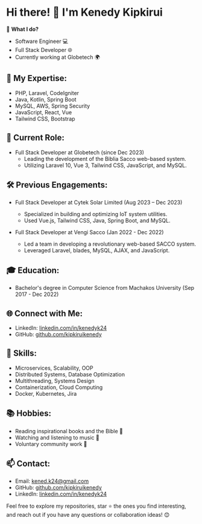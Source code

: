 # Hi there! 👋 I'm Kenedy Kipkirui

🚀 **What I do?**
- Software Engineer 💻
- Full Stack Developer 🌐
- Currently working at Globetech 🌍

## 🌟 My Expertise:
- PHP, Laravel, CodeIgniter
- Java, Kotlin, Spring Boot
- MySQL, AWS, Spring Security
- JavaScript, React, Vue
- Tailwind CSS, Bootstrap

## 💼 Current Role:
- Full Stack Developer at Globetech (since Dec 2023)
  - Leading the development of the Biblia Sacco web-based system.
  - Utilizing Laravel 10, Vue 3, Tailwind CSS, JavaScript, and MySQL.

## 🛠️ Previous Engagements:
- Full Stack Developer at Cytek Solar Limited (Aug 2023 – Dec 2023)
  - Specialized in building and optimizing IoT system utilities.
  - Used Vue.js, Tailwind CSS, Java, Spring Boot, and MySQL.

- Full Stack Developer at Vengi Sacco (Jan 2022 - Dec 2022)
  - Led a team in developing a revolutionary web-based SACCO system.
  - Leveraged Laravel, blades, MySQL, AJAX, and JavaScript.

## 🎓 Education:
- Bachelor's degree in Computer Science from Machakos University (Sep 2017 - Dec 2022)

## 🌐 Connect with Me:
- LinkedIn: [linkedin.com/in/kenedyk24](https://linkedin.com/in/kenedyk24)
- GitHub: [github.com/kipkiruikenedy](https://github.com/kipkiruikenedy)

## 🌟 Skills:
- Microservices, Scalability, OOP
- Distributed Systems, Database Optimization
- Multithreading, Systems Design
- Containerization, Cloud Computing
- Docker, Kubernetes, Jira

## 📚 Hobbies:
- Reading inspirational books and the Bible 📖
- Watching and listening to music 🎵
- Voluntary community work 🤝

## 📫 Contact:
- Email: [kened.k24@gmail.com](mailto:kened.k24@gmail.com)
- GitHub: [github.com/kipkiruikenedy](https://github.com/kipkiruikenedy)
- LinkedIn: [linkedin.com/in/kenedyk24](https://linkedin.com/in/kenedyk24)

Feel free to explore my repositories, star ⭐ the ones you find interesting, and reach out if you have any questions or collaboration ideas! 😊
